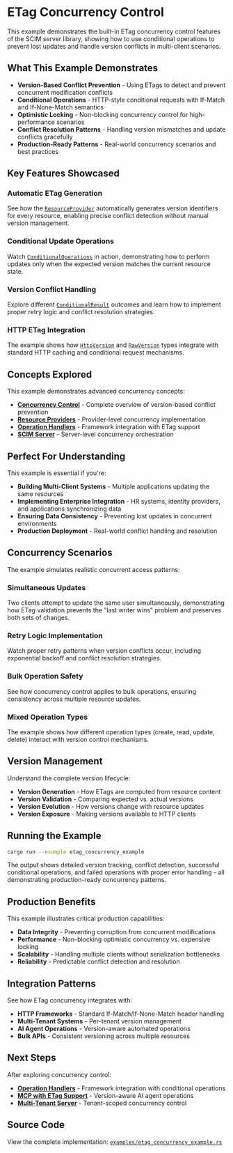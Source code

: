 # ETag Concurrency Control

This example demonstrates the built-in ETag concurrency control features of the SCIM server library, showing how to use conditional operations to prevent lost updates and handle version conflicts in multi-client scenarios.

## What This Example Demonstrates

- **Version-Based Conflict Prevention** - Using ETags to detect and prevent concurrent modification conflicts
- **Conditional Operations** - HTTP-style conditional requests with If-Match and If-None-Match semantics
- **Optimistic Locking** - Non-blocking concurrency control for high-performance scenarios
- **Conflict Resolution Patterns** - Handling version mismatches and update conflicts gracefully
- **Production-Ready Patterns** - Real-world concurrency scenarios and best practices

## Key Features Showcased

### Automatic ETag Generation
See how the [`ResourceProvider`](https://docs.rs/scim-server/latest/scim_server/trait.ResourceProvider.html) automatically generates version identifiers for every resource, enabling precise conflict detection without manual version management.

### Conditional Update Operations
Watch [`ConditionalOperations`](https://docs.rs/scim-server/latest/scim_server/providers/helpers/conditional/trait.ConditionalOperations.html) in action, demonstrating how to perform updates only when the expected version matches the current resource state.

### Version Conflict Handling
Explore different [`ConditionalResult`](https://docs.rs/scim-server/latest/scim_server/resource/version/enum.ConditionalResult.html) outcomes and learn how to implement proper retry logic and conflict resolution strategies.

### HTTP ETag Integration
The example shows how [`HttpVersion`](https://docs.rs/scim-server/latest/scim_server/resource/version/struct.HttpVersion.html) and [`RawVersion`](https://docs.rs/scim-server/latest/scim_server/resource/version/struct.RawVersion.html) types integrate with standard HTTP caching and conditional request mechanisms.

## Concepts Explored

This example demonstrates advanced concurrency concepts:

- **[Concurrency Control](../concepts/concurrency.md)** - Complete overview of version-based conflict prevention
- **[Resource Providers](../concepts/resource-providers.md)** - Provider-level concurrency implementation
- **[Operation Handlers](../concepts/operation-handlers.md)** - Framework integration with ETag support
- **[SCIM Server](../concepts/scim-server.md)** - Server-level concurrency orchestration

## Perfect For Understanding

This example is essential if you're:

- **Building Multi-Client Systems** - Multiple applications updating the same resources
- **Implementing Enterprise Integration** - HR systems, identity providers, and applications synchronizing data
- **Ensuring Data Consistency** - Preventing lost updates in concurrent environments
- **Production Deployment** - Real-world conflict handling and resolution

## Concurrency Scenarios

The example simulates realistic concurrent access patterns:

### Simultaneous Updates
Two clients attempt to update the same user simultaneously, demonstrating how ETag validation prevents the "last writer wins" problem and preserves both sets of changes.

### Retry Logic Implementation
Watch proper retry patterns when version conflicts occur, including exponential backoff and conflict resolution strategies.

### Bulk Operation Safety
See how concurrency control applies to bulk operations, ensuring consistency across multiple resource updates.

### Mixed Operation Types
The example shows how different operation types (create, read, update, delete) interact with version control mechanisms.

## Version Management

Understand the complete version lifecycle:

- **Version Generation** - How ETags are computed from resource content
- **Version Validation** - Comparing expected vs. actual versions
- **Version Evolution** - How versions change with resource updates
- **Version Exposure** - Making versions available to HTTP clients

## Running the Example

```bash
cargo run --example etag_concurrency_example
```

The output shows detailed version tracking, conflict detection, successful conditional operations, and failed operations with proper error handling - all demonstrating production-ready concurrency patterns.

## Production Benefits

This example illustrates critical production capabilities:

- **Data Integrity** - Preventing corruption from concurrent modifications
- **Performance** - Non-blocking optimistic concurrency vs. expensive locking
- **Scalability** - Handling multiple clients without serialization bottlenecks
- **Reliability** - Predictable conflict detection and resolution

## Integration Patterns

See how ETag concurrency integrates with:

- **HTTP Frameworks** - Standard If-Match/If-None-Match header handling
- **Multi-Tenant Systems** - Per-tenant version management
- **AI Agent Operations** - Version-aware automated operations
- **Bulk APIs** - Consistent versioning across multiple resources

## Next Steps

After exploring concurrency control:

- **[Operation Handlers](./operation-handlers.md)** - Framework integration with conditional operations
- **[MCP with ETag Support](./mcp-etag.md)** - Version-aware AI agent operations
- **[Multi-Tenant Server](./multi-tenant.md)** - Tenant-scoped concurrency control

## Source Code

View the complete implementation: [`examples/etag_concurrency_example.rs`](https://github.com/pukeko37/scim-server/blob/main/examples/etag_concurrency_example.rs)